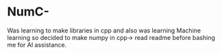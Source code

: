 # NumC-
Was learning to make libraries in cpp and also was learning Machine learning so decided to make numpy in cpp-> read readme before bashing me for AI assistance.
